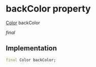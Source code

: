 


# backColor property






[Color](https://api.flutter.dev/flutter/dart-ui/Color-class.html) backColor
  
_final_






## Implementation

```dart
final Color backColor;


```







